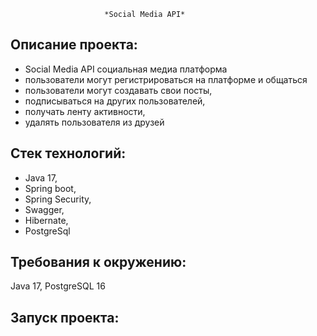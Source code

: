                          *Social Media API*

## Описание проекта:
- Social Media API социальная медиа платформа
- пользователи могут регистрироваться на платформе и общаться 
- пользователи могут создавать свои посты,
- подписываться на других пользователей,
- получать ленту активности,
- удалять пользователя из друзей

## Стек технологий:
- Java 17,
- Spring boot,
- Spring Security,
- Swagger, 
- Hibernate, 
- PostgreSql

## Требования к окружению:
Java 17, PostgreSQL 16

## Запуск проекта:


